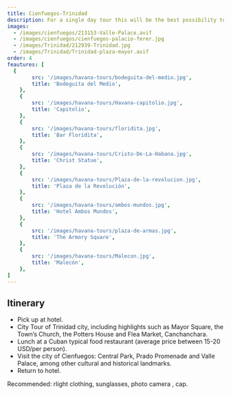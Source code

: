 ```yaml
---
title: Cienfuegos-Trinidad
description: For a single day tour this will be the best possibility to enjoy Trinidad city as it won`t have too much packed in one same day. This day we will just visit Cienfuegos and Trinidad. Departure early morning (7:00 am) and back to the hotel at about 7:00 pm. Enjoying country side, farming and small towns in the way among the attractions of the tour. There will be road stops if needed.
images:
  - /images/cienfuegos/213153-Valle-Palace.avif
  - /images/cienfuegos/cienfuegos-palacio-ferer.jpg
  - /images/Trinidad/212939-Trinidad.jpg
  - /images/Trinidad/Trinidad-plaza-mayor.avif
order: 4
feautures: [
  {
        src: '/images/havana-tours/bodeguita-del-medio.jpg',
        title: 'Bodeguita del Medio',
    },
    {
        src: '/images/havana-tours/Havana-capitolio.jpg',
        title: 'Capitolio',
    },
    {
        src: '/images/havana-tours/floridita.jpg',
        title: 'Bar Floridita',
    },
    {
        src: '/images/havana-tours/Cristo-De-La-Habana.jpg',
        title: 'Christ Statue',
    },
    {
        src: '/images/havana-tours/Plaza-de-la-revolucion.jpg',
        title: 'Plaza de la Revolución',
    },
    {
        src: '/images/havana-tours/ambos-mundos.jpg',
        title: 'Hotel Ambos Mundos',
    },
    {
        src: '/images/havana-tours/plaza-de-armas.jpg',
        title: 'The Armory Square',
    },
    {
        src: '/images/havana-tours/Malecon.jpg',
        title: 'Malecón',
    },
]
---
```


<section class="mb-10">
  <h2 class="text-2xl lg:text-3xl font-bold text-gray-900 mb-6 border-b-2 border-blue-500 pb-2">
    Itinerary
  </h2>

  <ul class="space-y-3 lg:space-y-4">
    <li class="flex items-start space-x-3 text-gray-700 leading-relaxed">
      <span class="inline-block w-2 h-2 bg-blue-500 rounded-full mt-2 flex-shrink-0"></span>
      <span class="text-sm lg:text-base">Pick up at hotel.</span>
    </li>
    <li class="flex items-start space-x-3 text-gray-700 leading-relaxed">
      <span class="inline-block w-2 h-2 bg-blue-500 rounded-full mt-2 flex-shrink-0"></span>
      <span class="text-sm lg:text-base">City Tour of Trinidad city, including highlights such as Mayor Square, the Town’s Church, the Potters House and Flea Market, Canchanchara.</span>
    </li>
    <li class="flex items-start space-x-3 text-gray-700 leading-relaxed">
      <span class="inline-block w-2 h-2 bg-blue-500 rounded-full mt-2 flex-shrink-0"></span>
      <span class="text-sm lg:text-base">Lunch at a Cuban typical food restaurant (average price between 15-20 USD/per person).</span>
    </li>
    <li class="flex items-start space-x-3 text-gray-700 leading-relaxed">
      <span class="inline-block w-2 h-2 bg-blue-500 rounded-full mt-2 flex-shrink-0"></span>
      <span class="text-sm lg:text-base">Visit the city of Cienfuegos: Central Park, Prado Promenade and Valle Palace, among other cultural and historical landmarks.</span>
    </li>
    <li class="flex items-start space-x-3 text-gray-700 leading-relaxed">
      <span class="inline-block w-2 h-2 bg-blue-500 rounded-full mt-2 flex-shrink-0"></span>
      <span class="text-sm lg:text-base">Return to hotel.</span>
    </li>
  </ul>
</section>

<div class="bg-gradient-to-r from-yellow-50 to-orange-50 border-l-4 border-yellow-400 p-4 lg:p-6 rounded-r-lg mb-8">
  <p class="text-sm lg:text-base text-gray-800 leading-relaxed">
    <span class="font-bold text-yellow-700">Recommended:</span>
    <span class="ml-2">rlight clothing, sunglasses, photo camera , cap.</span>
  </p>
</div>

